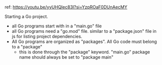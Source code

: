 ref: https://youtu.be/yyUHQIec83I?si=YzpROaF0DUnAecMY

Starting a Go project.
  - all Go programs start with in a "main.go" file
  - all Go programs need a "go.mod" file. similar to a "package.json" file in js for listing project dependencies.
  - All Go programs are organized as "packages". All Go code must belong to a "package"
    - this is done through the "package" keyword. "main.go" package name should always be set to "package main"